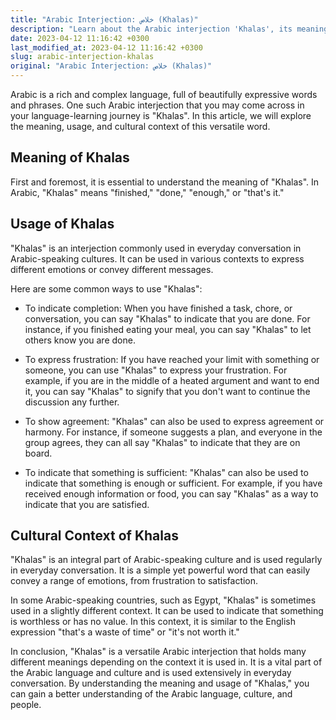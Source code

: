 ```yaml
---
title: "Arabic Interjection: خلاص (Khalas)"
description: "Learn about the Arabic interjection 'Khalas', its meanings, usage, and cultural context."
date: 2023-04-12 11:16:42 +0300
last_modified_at: 2023-04-12 11:16:42 +0300
slug: arabic-interjection-khalas
original: "Arabic Interjection: خلاص (Khalas)"
---
```

Arabic is a rich and complex language, full of beautifully expressive words and phrases. One such Arabic interjection that you may come across in your language-learning journey is "Khalas". In this article, we will explore the meaning, usage, and cultural context of this versatile word.

## Meaning of Khalas

First and foremost, it is essential to understand the meaning of "Khalas". In Arabic, "Khalas" means "finished," "done," "enough," or "that's it."

## Usage of Khalas

"Khalas" is an interjection commonly used in everyday conversation in Arabic-speaking cultures. It can be used in various contexts to express different emotions or convey different messages.

Here are some common ways to use "Khalas":

- To indicate completion: When you have finished a task, chore, or conversation, you can say "Khalas" to indicate that you are done. For instance, if you finished eating your meal, you can say "Khalas" to let others know you are done.

- To express frustration: If you have reached your limit with something or someone, you can use "Khalas" to express your frustration. For example, if you are in the middle of a heated argument and want to end it, you can say "Khalas" to signify that you don't want to continue the discussion any further.

- To show agreement: "Khalas" can also be used to express agreement or harmony. For instance, if someone suggests a plan, and everyone in the group agrees, they can all say "Khalas" to indicate that they are on board.

- To indicate that something is sufficient: "Khalas" can also be used to indicate that something is enough or sufficient. For example, if you have received enough information or food, you can say "Khalas" as a way to indicate that you are satisfied.

## Cultural Context of Khalas

"Khalas" is an integral part of Arabic-speaking culture and is used regularly in everyday conversation. It is a simple yet powerful word that can easily convey a range of emotions, from frustration to satisfaction.

In some Arabic-speaking countries, such as Egypt, "Khalas" is sometimes used in a slightly different context. It can be used to indicate that something is worthless or has no value. In this context, it is similar to the English expression "that's a waste of time" or "it's not worth it."

In conclusion, "Khalas" is a versatile Arabic interjection that holds many different meanings depending on the context it is used in. It is a vital part of the Arabic language and culture and is used extensively in everyday conversation. By understanding the meaning and usage of "Khalas," you can gain a better understanding of the Arabic language, culture, and people.